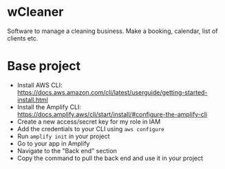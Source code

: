 # wCleaner

Software to manage a cleaning business. Make a booking, calendar, list of clients etc.

# Base project

- Install AWS CLI: https://docs.aws.amazon.com/cli/latest/userguide/getting-started-install.html
- Install the Amplify CLI: https://docs.amplify.aws/cli/start/install/#configure-the-amplify-cli
- Create a new access/secret key for my role in IAM
- Add the credentials to your CLI using `aws configure`
- Run `amplify init` in your project
- Go to your app in Amplify
- Navigate to the "Back end" section
- Copy the command to pull the back end and use it in your project
